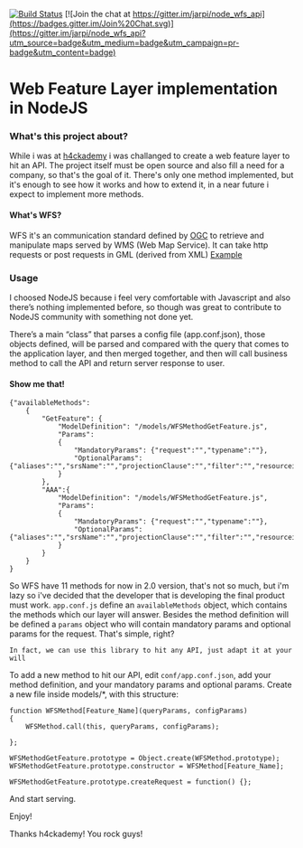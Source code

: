 [![Build Status](https://travis-ci.org/jarpi/node_wfs_api.svg?branch=master)](https://travis-ci.org/jarpi/node_wfs_api) 
[![Join the chat at https://gitter.im/jarpi/node_wfs_api](https://badges.gitter.im/Join%20Chat.svg)](https://gitter.im/jarpi/node_wfs_api?utm_source=badge&utm_medium=badge&utm_campaign=pr-badge&utm_content=badge)

# Web Feature Layer implementation in NodeJS 

### What's this project about? 

While i was at [h4ckademy](http://www.h4ckademy.com/) i was challanged to create a web feature layer 
to hit an API. The project itself must be open source and also fill a need for a company, so that's the goal of it. There's only one method implemented, but it's enough to see how it works and how to extend it, in a near future i expect to implement more methods. 

#### What's WFS? 

WFS it's an communication standard defined by [OGC](http://www.opengeospatial.org/standards/wfs) to retrieve and manipulate maps served by WMS (Web Map Service). It can take http requests or post requests in GML (derived from XML) 
[Example](http://giswebservices.massgis.state.ma.us/geoserver/wms?VERSION=1.1.1&REQUEST=GetMap&SERVICE=WMS&LAYERS=massgis:GISDATA.TOWNS_POLYM,massgis:GISDATA.NAVTEQRDS_ARC,massgis:GISDATA.NAVTEQRDS_ARC_INT&SRS=EPSG:26986&BBOX=232325.38526025353,898705.3447384972,238934.49648710093,903749.1401484597&WIDTH=570&HEIGHT=435&FORMAT=image/png&STYLES=Black_Lines,GISDATA.NAVTEQRDS_ARC::ForOrthos,GISDATA.NAVTEQRDS_ARC_INT::Default&TRANSPARENT=TRUE) 

### Usage  

I choosed NodeJS because i feel very comfortable with Javascript and also there’s nothing implemented before, so though was great to contribute to NodeJS community with something not done yet.

There’s a main “class” that parses a config file (app.conf.json), those objects defined, will be parsed and compared with the query that comes to the application layer, and then merged together, and then will call business method to call the API and return server response to user.


#### Show me that! 

```
{"availableMethods":
	{
		"GetFeature": {
			"ModelDefinition": "/models/WFSMethodGetFeature.js", 
			"Params": 
			{
				"MandatoryParams": {"request":"","typename":""},
				"OptionalParams": {"aliases":"","srsName":"","projectionClause":"","filter":"","resourceid":"","bbox":"","sortby":"","storedquery_id":"","storedquery_parameter":""}  
			} 
		}, 
		"AAA":{
			"ModelDefinition": "/models/WFSMethodGetFeature.js", 
			"Params": 
			{
				"MandatoryParams": {"request":"","typename":""},
				"OptionalParams": {"aliases":"","srsName":"","projectionClause":"","filter":"","resourceid":"","bbox":"","sortby":"","storedquery_id":"","storedquery_parameter":""}  
			} 
		}
	} 
} 
``` 
So WFS have 11 methods for now in 2.0 version, that's not so much, but i'm lazy so i've decided that the developer that is developing the final product must work. 
```app.conf.js``` define an ```availableMethods``` object, which contains the methods which our layer will answer. Besides the method definition will be defined a ```params``` object who will contain mandatory params and optional params for the request. That's simple, right? 

```In fact, we can use this library to hit any API, just adapt it at your will  ``` 

To add a new method to hit our API, edit ```conf/app.conf.json```, add your method definition, and your mandatory params and optional params. 
Create a new file inside models/*, with this structure: 
```
function WFSMethod[Feature_Name](queryParams, configParams) 
{ 
	WFSMethod.call(this, queryParams, configParams); 
	
}; 

WFSMethodGetFeature.prototype = Object.create(WFSMethod.prototype); 
WFSMethodGetFeature.prototype.constructor = WFSMethod[Feature_Name];  

WFSMethodGetFeature.prototype.createRequest = function() {}; 
``` 
And start serving. 

Enjoy! 

Thanks h4ckademy! You rock guys! 
